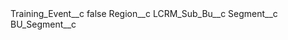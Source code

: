 <?xml version="1.0" encoding="UTF-8"?>
<CustomMetadata xmlns="http://soap.sforce.com/2006/04/metadata" xmlns:xsi="http://www.w3.org/2001/XMLSchema-instance" xmlns:xsd="http://www.w3.org/2001/XMLSchema">
    <label>Training_Event__c</label>
    <protected>false</protected>
    <values>
        <field>Region__c</field>
        <value xsi:type="xsd:string">LCRM_Sub_Bu__c</value>
    </values>
    <values>
        <field>Segment__c</field>
        <value xsi:type="xsd:string">BU_Segment__c</value>
    </values>
</CustomMetadata>
